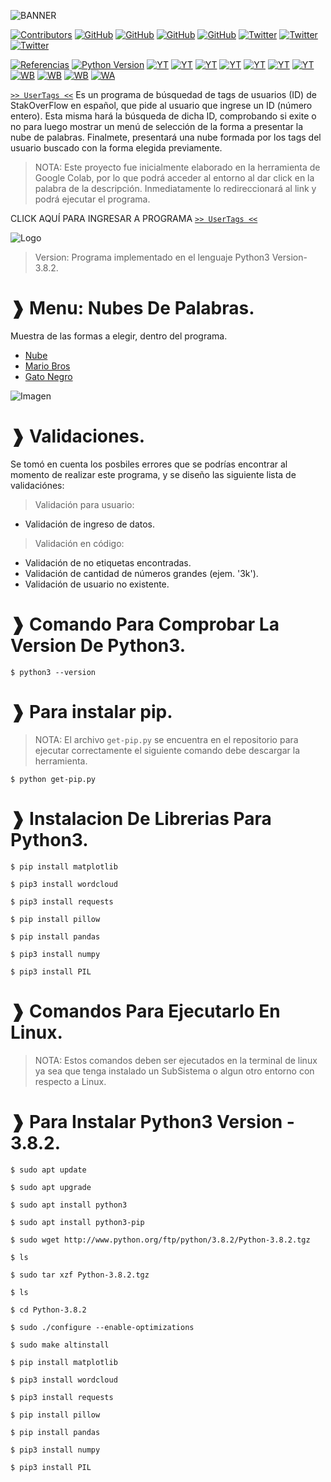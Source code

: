 ![BANNER](https://github.com/JoeTech-Studio/UserTags/blob/master/images/Banner_Principal.jpeg)

[![Contributors](https://img.shields.io/badge/Contributors-%3D%3D%3E-brightgreen)](https://github.com/JoeTech-Studio/UserTags)
[![GitHub](https://img.shields.io/github/followers/hlbv17?label=Helen&style=social)](https://github.com/hlbv17)
[![GitHub](https://img.shields.io/github/followers/JoeTech-Studio?label=Joe&style=social)](https://github.com/JoeTech-Studio)
[![GitHub](https://img.shields.io/github/followers/ropbGitHub?label=Ren%C3%A1n&style=social)](https://github.com/ropbGitHub)
[![GitHub](https://img.shields.io/github/followers/Joguisa?label=Jonat%C3%A1n&style=social)](https://github.com/Joguisa)
[![Twitter](https://img.shields.io/twitter/follow/helenlbv?style=social)](https://twitter.com/helenlbv)
[![Twitter](https://img.shields.io/twitter/follow/JoeTech_Studio?style=social)](https://twitter.com/JoeTech_Studio)
[![Twitter](https://img.shields.io/twitter/follow/josue_guillen14?style=social)](https://twitter.com/josue_guillen14)

[![Referencias](https://img.shields.io/badge/Referencias-%3D%3D%3E-blue)](https://github.com/JoeTech-Studio/UserTags)
[![Python Version](https://img.shields.io/badge/Python-3.6%2B-green.svg?logo=python&logoColor=white)](https://docs.python.org/es/3.8/tutorial/index.html)
[![YT](https://img.shields.io/badge/Youtube-Tutorial%20Python%20--%20Instalar%20Librerias-red)](https://youtu.be/HlmUaYKjjZc)
[![YT](https://img.shields.io/badge/Youtube-Web%20Scraping%20En%20Python-red)](https://www.youtube.com/watch?v=ViOFqeRgu5s&feature=share)
[![YT](https://img.shields.io/badge/Youtube-Scraping%20Stack%20OverFlow-red)](https://www.youtube.com/watch?v=p_oTB7qz0Y4&t=299s)
[![YT](https://img.shields.io/badge/Youtube-WordCloud%20With%20Python-red)](https://www.youtube.com/watch?v=eHxWshJpoRk&feature=youtu.be)
[![YT](https://img.shields.io/badge/Youtube-C%C3%B3mo%20Hacer%20Web%20Scraping%20Con%20Python-red)](https://www.youtube.com/watch?v=NCfmEcyqgao&feature=youtu.be)
[![YT](https://img.shields.io/badge/Youtube-Introducci%C3%B3n%20al%20Web%20Scraping-red)](https://www.youtube.com/watch?v=j2WF__eM-nE&feature=youtu.be)
[![YT](https://img.shields.io/badge/Youtube-WEB%20SCRAPING-red0)](https://www.youtube.com/watch?v=rhnMvvmfBFI&feature=youtu.be)
[![WB](https://img.shields.io/badge/Web-Generate%20Word%20Clouds%20In%20Python-blue)](https://www.datacamp.com/community/tutorials/wordcloud-python)
[![WB](https://img.shields.io/badge/Web-Beautiful%20Soup%20--%20Installation-orange)](https://www.tutorialspoint.com/beautiful_soup/beautiful_soup_installation.htm)
[![WB](https://img.shields.io/badge/Web-Stack%20OverFlow%20--%20En%20Espa%C3%B1ol-yellow)](https://es.stackoverflow.com/)
[![WA](https://img.shields.io/badge/WhatsApp-Escribenos-green)](https://api.whatsapp.com/send?phone=+593986771033&text=&source=&data=&app_absent=)

[`>> UserTags <<`](https://colab.research.google.com/drive/12oISTLGlnEXU2eYRKewxnd3_erQ3M4J6?usp=sharing) Es un programa de búsquedad de tags de usuarios (ID) de StakOverFlow en español, que pide al usuario que ingrese un ID (número entero). Esta misma hará la búsqueda de dicha ID, comprobando si exite o no para luego mostrar un menú de selección de la forma a presentar la nube de palabras. Finalmete, presentará una nube formada por los tags del usuario buscado con la forma elegida previamente.

> NOTA: Este proyecto fue inicialmente elaborado en la herramienta de Google Colab, por lo que podrá acceder al entorno al dar click en la palabra de la descripción. Inmediatamente lo redireccionará al link y podrá ejecutar el programa.

CLICK AQUÍ PARA INGRESAR A PROGRAMA [`>> UserTags <<`](https://colab.research.google.com/drive/12oISTLGlnEXU2eYRKewxnd3_erQ3M4J6?usp=sharing)

![Logo](https://github.com/JoeTech-Studio/UserTags/blob/master/images/intro.gif)

> Version: Programa implementado en el lenguaje Python3 Version-3.8.2.

# ❱ Menu: Nubes De Palabras.
  Muestra de las formas a elegir, dentro del programa.
  * [Nube](https://i.imgur.com/lT11QG4.png)
  * [Mario Bros](https://i.imgur.com/28vAIdX.jpg)
  * [Gato Negro](https://i.imgur.com/2gcl5bA.png)

![Imagen](https://github.com/JoeTech-Studio/UserTags/blob/master/images/Menu%20Nubes%20De%20Palabras.jpeg)

# ❱ Validaciones.
Se tomó en cuenta los posbiles errores que se podrías encontrar al momento de realizar este programa, y se diseño las siguiente lista de validaciónes:
 >Validación para usuario:
  * Validación de ingreso de datos.
 >Validación en código:
  * Validación de no etiquetas encontradas.
  * Validación de cantidad de números grandes (ejem. '3k').
  * Validación de usuario no existente.

# ❱ Comando Para Comprobar La Version De Python3.

```
$ python3 --version
```

# ❱ Para instalar pip.

> NOTA: El archivo `get-pip.py` se encuentra en el repositorio para ejecutar correctamente el siguiente comando debe descargar la herramienta.

```
$ python get-pip.py
```

# ❱ Instalacion De Librerias Para Python3.

```
$ pip install matplotlib

$ pip3 install wordcloud

$ pip3 install requests

$ pip install pillow

$ pip install pandas

$ pip3 install numpy

$ pip3 install PIL

```

# ❱ Comandos Para Ejecutarlo En Linux.

>NOTA: Estos comandos deben ser ejecutados en la terminal de linux ya sea que tenga instalado un SubSistema o algun otro entorno con respecto a Linux.

# ❱ Para Instalar Python3 Version - 3.8.2.
```
$ sudo apt update

$ sudo apt upgrade

$ sudo apt install python3

$ sudo apt install python3-pip

$ sudo wget http://www.python.org/ftp/python/3.8.2/Python-3.8.2.tgz

$ ls

$ sudo tar xzf Python-3.8.2.tgz
 
$ ls

$ cd Python-3.8.2

$ sudo ./configure --enable-optimizations

$ sudo make altinstall

$ pip install matplotlib

$ pip3 install wordcloud

$ pip3 install requests

$ pip install pillow

$ pip install pandas

$ pip3 install numpy

$ pip3 install PIL

```
